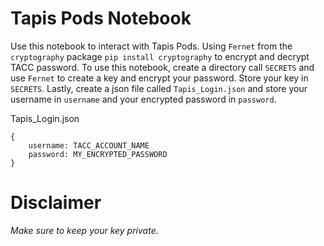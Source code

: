 # Tapis Pods Notebook
Use this notebook to interact with Tapis Pods. Using `Fernet` from the `cryptography` package `pip install cryptography` to encrypt and decrypt TACC password.
To use this notebook, create a directory call `SECRETS` and use `Fernet` to create a key and encrypt your password. Store your key in `SECRETS`. Lastly, create a json file called `Tapis_Login.json` and store your username in `username` and your encrypted password in `password`. 


Tapis_Login.json
```
{
    username: TACC_ACCOUNT_NAME
    password: MY_ENCRYPTED_PASSWORD
}

```
# Disclaimer
*Make sure to keep your key private.*